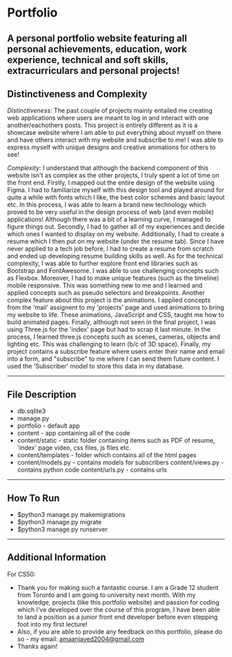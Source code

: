 # Portfolio
A personal portfolio website featuring all personal achievements, education, work experience, technical and soft skills, extracurriculars and personal projects!
---
## Distinctiveness and Complexity
_Distinctiveness:_ The past couple of projects mainly entailed me creating web applications where users are meant to log in and interact with one another/eachothers posts. This project is entirely different as it is a showcase website where I am able to put everything about myself on there and have others interact with my website and subscribe to me! I was able to express myself with unique designs and creative animations for others to see!

_Complexity:_ I understand that although the backend component of this website isn't as complex as the other projects, I truly spent a lot of time on the front end. Firstly, I mapped out the entire design of the website using Figma. I had to familiarize myself with this design tool and played around for quite a while with fonts which I like, the best color schemes and basic layout etc. In this process, I was able to learn a brand new technology which proved to be very useful in the design process of web (and even mobile) applications! Although there was a bit of a learning curve, I managed to figure things out. Secondly, I had to gather all of my experiences and decide which ones I wanted to display on my website. Additionally, I had to create a resume which I then put on my website (under the resume tab). Since I have never applied to a tech job before, I had to create a resume from scratch and ended up developing resume building skills as well. As for the technical complexity, I was able to further explore front end libraries such as Bootstrap and FontAwesome. I was able to use challenging concepts such as Flexbox. Moreover, I had to make unique features (such as the timeline) mobile responsive. This was something new to me and I learned and applied concepts such as pseudo selectors and breakpoints. Another complex feature about this project is the animations. I applied concepts from the 'mail' assignent to my 'projects' page and used animations to bring my website to life. These animations, JavaScript and CSS, taught me how to build animated pages. Finally, although not seen in the final project, I was using Three.js for the 'index' page but had to scrap it last minute. In the process, I learned three.js concepts such as scenes, cameras, objects and lighting etc. This was challenging to learn (b/c of 3D space). Finally, my project contains a subscribe feature where users enter their name and email into a form, and "subscribe" to me where I can send them future content. I used the 'Subscriber' model to store this data in my database.

---
## File Description
* db.sqlite3
* manage.py
* portfolio - default app
* content - app containing all of the code
* content/static - static folder containing items such as PDF of resume, 'index' page video, css files, js files etc.
* content/templates - folder which contains all of the html pages
* content/models.py - contains models for subscribers
content/views.py - contains python code
content/urls.py - contains urls

---
## How To Run
* $python3 manage.py makemigrations 
* $python3 manage.py migrate
* $python3 manage.py runserver

---
## Additional Information
For CS50: 
* Thank you for making such a fantastic course. I am a Grade 12 student from Toronto and I am going to university next month. With my knowledge, projects (like this portfolio website) and passion for coding which I've developed over the course of this program, I have been able to land a position as a junior front end developer before even stepping foot into my first lecture!
* Also, if you are able to provide any feedback on this portfolio, please do so - my email: amaanjaved2004@gmail.com
* Thanks again!

